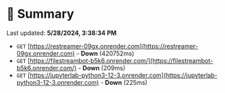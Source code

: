# 📖 Summary
Last updated: **5/28/2024, 3:38:34 PM**

- `GET` [https://restreamer-09gx.onrender.com](https://restreamer-09gx.onrender.com) - **Down** (420752ms)
- `GET` [https://filestreambot-b5k6.onrender.com/](https://filestreambot-b5k6.onrender.com/) - **Down** (209ms)
- `GET` [https://jupyterlab-python3-12-3.onrender.com](https://jupyterlab-python3-12-3.onrender.com) - **Down** (225ms)
